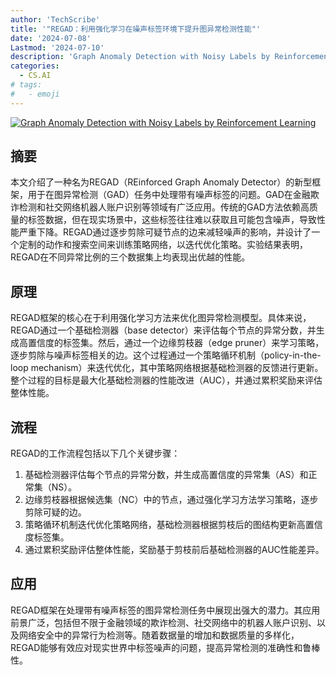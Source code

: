 ```yaml
---
author: 'TechScribe'
title: '"REGAD：利用强化学习在噪声标签环境下提升图异常检测性能"'
date: '2024-07-08'
Lastmod: '2024-07-10'
description: 'Graph Anomaly Detection with Noisy Labels by Reinforcement Learning'
categories:
  - CS.AI
# tags:
#   - emoji
---
```


[![Graph Anomaly Detection with Noisy Labels by Reinforcement Learning](https://arxiv-research-1301205113.cos.ap-guangzhou.myqcloud.com/images/2407.05934v1.pdf_0.jpg)](https://arxiv.org/abs/2407.05934v1)

## 摘要

本文介绍了一种名为REGAD（REinforced Graph Anomaly Detector）的新型框架，用于在图异常检测（GAD）任务中处理带有噪声标签的问题。GAD在金融欺诈检测和社交网络机器人账户识别等领域有广泛应用。传统的GAD方法依赖高质量的标签数据，但在现实场景中，这些标签往往难以获取且可能包含噪声，导致性能严重下降。REGAD通过逐步剪除可疑节点的边来减轻噪声的影响，并设计了一个定制的动作和搜索空间来训练策略网络，以迭代优化策略。实验结果表明，REGAD在不同异常比例的三个数据集上均表现出优越的性能。<!--more-->

## 原理

REGAD框架的核心在于利用强化学习方法来优化图异常检测模型。具体来说，REGAD通过一个基础检测器（base detector）来评估每个节点的异常分数，并生成高置信度的标签集。然后，通过一个边缘剪枝器（edge pruner）来学习策略，逐步剪除与噪声标签相关的边。这个过程通过一个策略循环机制（policy-in-the-loop mechanism）来迭代优化，其中策略网络根据基础检测器的反馈进行更新。整个过程的目标是最大化基础检测器的性能改进（AUC），并通过累积奖励来评估整体性能。

## 流程

REGAD的工作流程包括以下几个关键步骤：
1. 基础检测器评估每个节点的异常分数，并生成高置信度的异常集（AS）和正常集（NS）。
2. 边缘剪枝器根据候选集（NC）中的节点，通过强化学习方法学习策略，逐步剪除可疑的边。
3. 策略循环机制迭代优化策略网络，基础检测器根据剪枝后的图结构更新高置信度标签集。
4. 通过累积奖励评估整体性能，奖励基于剪枝前后基础检测器的AUC性能差异。

## 应用

REGAD框架在处理带有噪声标签的图异常检测任务中展现出强大的潜力。其应用前景广泛，包括但不限于金融领域的欺诈检测、社交网络中的机器人账户识别、以及网络安全中的异常行为检测等。随着数据量的增加和数据质量的多样化，REGAD能够有效应对现实世界中标签噪声的问题，提高异常检测的准确性和鲁棒性。